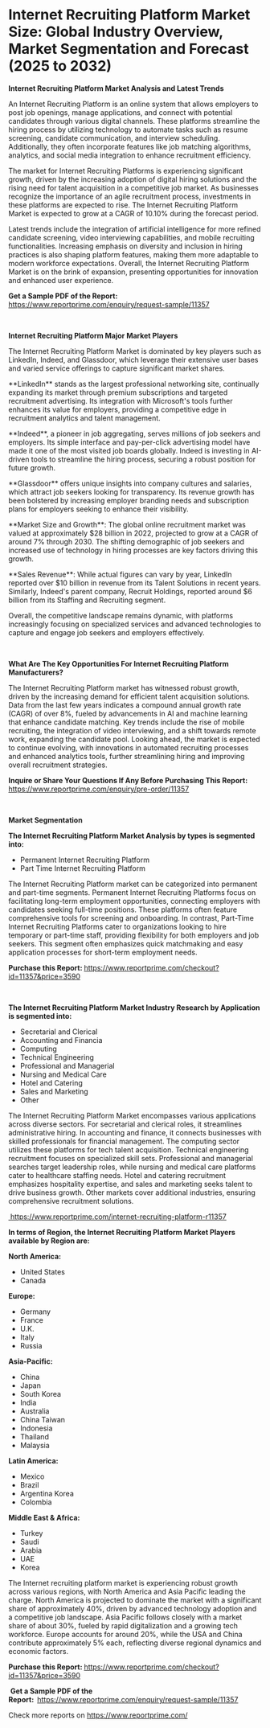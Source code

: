 <p><h1>Internet Recruiting Platform Market Size: Global Industry Overview, Market Segmentation and Forecast (2025 to 2032)</h1></p><p><strong>Internet Recruiting Platform Market Analysis and Latest Trends</strong></p>
<p><p>An Internet Recruiting Platform is an online system that allows employers to post job openings, manage applications, and connect with potential candidates through various digital channels. These platforms streamline the hiring process by utilizing technology to automate tasks such as resume screening, candidate communication, and interview scheduling. Additionally, they often incorporate features like job matching algorithms, analytics, and social media integration to enhance recruitment efficiency.</p><p>The market for Internet Recruiting Platforms is experiencing significant growth, driven by the increasing adoption of digital hiring solutions and the rising need for talent acquisition in a competitive job market. As businesses recognize the importance of an agile recruitment process, investments in these platforms are expected to rise. The Internet Recruiting Platform Market is expected to grow at a CAGR of 10.10% during the forecast period. </p><p>Latest trends include the integration of artificial intelligence for more refined candidate screening, video interviewing capabilities, and mobile recruiting functionalities. Increasing emphasis on diversity and inclusion in hiring practices is also shaping platform features, making them more adaptable to modern workforce expectations. Overall, the Internet Recruiting Platform Market is on the brink of expansion, presenting opportunities for innovation and enhanced user experience.</p></p>
<p><strong>Get a Sample PDF of the Report:&nbsp;</strong> <a href="https://www.reportprime.com/enquiry/request-sample/11357?utm_campaign=2296&utm_medium=2&utm_source=Github&utm_content=ia&utm_term=20032025&utm_id=internet-recruiting-platform">https://www.reportprime.com/enquiry/request-sample/11357</a></p>
<p>&nbsp;</p>
<p><strong>Internet Recruiting Platform Major Market Players</strong></p>
<p><p>The Internet Recruiting Platform Market is dominated by key players such as LinkedIn, Indeed, and Glassdoor, which leverage their extensive user bases and varied service offerings to capture significant market shares. </p><p>**LinkedIn** stands as the largest professional networking site, continually expanding its market through premium subscriptions and targeted recruitment advertising. Its integration with Microsoft's tools further enhances its value for employers, providing a competitive edge in recruitment analytics and talent management.</p><p>**Indeed**, a pioneer in job aggregating, serves millions of job seekers and employers. Its simple interface and pay-per-click advertising model have made it one of the most visited job boards globally. Indeed is investing in AI-driven tools to streamline the hiring process, securing a robust position for future growth. </p><p>**Glassdoor** offers unique insights into company cultures and salaries, which attract job seekers looking for transparency. Its revenue growth has been bolstered by increasing employer branding needs and subscription plans for employers seeking to enhance their visibility.</p><p>**Market Size and Growth**: The global online recruitment market was valued at approximately $28 billion in 2022, projected to grow at a CAGR of around 7% through 2030. The shifting demographic of job seekers and increased use of technology in hiring processes are key factors driving this growth.</p><p>**Sales Revenue**: While actual figures can vary by year, LinkedIn reported over $10 billion in revenue from its Talent Solutions in recent years. Similarly, Indeed's parent company, Recruit Holdings, reported around $6 billion from its Staffing and Recruiting segment. </p><p>Overall, the competitive landscape remains dynamic, with platforms increasingly focusing on specialized services and advanced technologies to capture and engage job seekers and employers effectively.</p></p>
<p>&nbsp;</p>
<p><strong>What Are The Key Opportunities For Internet Recruiting Platform Manufacturers?</strong></p>
<p><p>The Internet Recruiting Platform market has witnessed robust growth, driven by the increasing demand for efficient talent acquisition solutions. Data from the last few years indicates a compound annual growth rate (CAGR) of over 8%, fueled by advancements in AI and machine learning that enhance candidate matching. Key trends include the rise of mobile recruiting, the integration of video interviewing, and a shift towards remote work, expanding the candidate pool. Looking ahead, the market is expected to continue evolving, with innovations in automated recruiting processes and enhanced analytics tools, further streamlining hiring and improving overall recruitment strategies.</p></p>
<p><strong>Inquire or Share Your Questions If Any Before Purchasing This Report:</strong> <a href="https://www.reportprime.com/enquiry/pre-order/11357?utm_campaign=2296&utm_medium=2&utm_source=Github&utm_content=ia&utm_term=20032025&utm_id=internet-recruiting-platform">https://www.reportprime.com/enquiry/pre-order/11357</a></p>
<p>&nbsp;</p>
<p><strong>Market Segmentation</strong></p>
<p><strong>The Internet Recruiting Platform Market Analysis by types is segmented into:</strong></p>
<p><ul><li>Permanent Internet Recruiting Platform</li><li>Part Time Internet Recruiting Platform</li></ul></p>
<p><p>The Internet Recruiting Platform market can be categorized into permanent and part-time segments. Permanent Internet Recruiting Platforms focus on facilitating long-term employment opportunities, connecting employers with candidates seeking full-time positions. These platforms often feature comprehensive tools for screening and onboarding. In contrast, Part-Time Internet Recruiting Platforms cater to organizations looking to hire temporary or part-time staff, providing flexibility for both employers and job seekers. This segment often emphasizes quick matchmaking and easy application processes for short-term employment needs.</p></p>
<p><strong>Purchase this Report:&nbsp;</strong><a href="https://www.reportprime.com/checkout?id=11357&price=3590&utm_campaign=2296&utm_medium=2&utm_source=Github&utm_content=ia&utm_term=20032025&utm_id=internet-recruiting-platform">https://www.reportprime.com/checkout?id=11357&price=3590</a></p>
<p>&nbsp;</p>
<p><strong>The Internet Recruiting Platform Market Industry Research by Application is segmented into:</strong></p>
<p><ul><li>Secretarial and Clerical</li><li>Accounting and Financia</li><li>Computing</li><li>Technical Engineering</li><li>Professional and Managerial</li><li>Nursing and Medical Care</li><li>Hotel and Catering</li><li>Sales and Marketing</li><li>Other</li></ul></p>
<p><p>The Internet Recruiting Platform Market encompasses various applications across diverse sectors. For secretarial and clerical roles, it streamlines administrative hiring. In accounting and finance, it connects businesses with skilled professionals for financial management. The computing sector utilizes these platforms for tech talent acquisition. Technical engineering recruitment focuses on specialized skill sets. Professional and managerial searches target leadership roles, while nursing and medical care platforms cater to healthcare staffing needs. Hotel and catering recruitment emphasizes hospitality expertise, and sales and marketing seeks talent to drive business growth. Other markets cover additional industries, ensuring comprehensive recruitment solutions.</p></p>
<p><a href="https://www.reportprime.com/internet-recruiting-platform-r11357?utm_campaign=2296&utm_medium=2&utm_source=Github&utm_content=ia&utm_term=20032025&utm_id=internet-recruiting-platform">&nbsp;https://www.reportprime.com/internet-recruiting-platform-r11357</a></p>
<p><strong>In terms of Region, the Internet Recruiting Platform Market Players available by Region are:</strong></p>
<p>
    <p> <strong> North America: </strong>
        <ul>
            <li>United States</li>
            <li>Canada</li>
        </ul>
        </p> 
    <p> <strong> Europe: </strong>
        <ul>
            <li>Germany</li>
            <li>France</li>
            <li>U.K.</li>
            <li>Italy</li>
            <li>Russia</li>
        </ul>
        </p> 
    <p> <strong> Asia-Pacific: </strong>
        <ul>
            <li>China</li>
            <li>Japan</li>
            <li>South Korea</li>
            <li>India</li>
            <li>Australia</li>
            <li>China Taiwan</li>
            <li>Indonesia</li>
            <li>Thailand</li>
            <li>Malaysia</li>
        </ul>
        </p> 
    <p> <strong> Latin America: </strong>
        <ul>
            <li>Mexico</li>
            <li>Brazil</li>
            <li>Argentina Korea</li>
            <li>Colombia</li>
        </ul>
        </p> 
    <p> <strong> Middle East & Africa: </strong>
        <ul>
            <li>Turkey</li>
            <li>Saudi</li>
            <li>Arabia</li>
            <li>UAE</li>
            <li>Korea</li>
        </ul>
    </p>
    </p>
<p><p>The Internet recruiting platform market is experiencing robust growth across various regions, with North America and Asia Pacific leading the charge. North America is projected to dominate the market with a significant share of approximately 40%, driven by advanced technology adoption and a competitive job landscape. Asia Pacific follows closely with a market share of about 30%, fueled by rapid digitalization and a growing tech workforce. Europe accounts for around 20%, while the USA and China contribute approximately 5% each, reflecting diverse regional dynamics and economic factors.</p></p>
<p><strong>Purchase this Report: </strong><a href="https://www.reportprime.com/checkout?id=11357&price=3590&utm_campaign=2296&utm_medium=2&utm_source=Github&utm_content=ia&utm_term=20032025&utm_id=internet-recruiting-platform">https://www.reportprime.com/checkout?id=11357&price=3590</a></p>
<p>&nbsp;<strong>Get a Sample PDF of the Report:&nbsp;&nbsp;</strong><a href="https://www.reportprime.com/enquiry/request-sample/11357?utm_campaign=2296&utm_medium=2&utm_source=Github&utm_content=ia&utm_term=20032025&utm_id=internet-recruiting-platform">https://www.reportprime.com/enquiry/request-sample/11357</a></p>
<p><strong></strong></p>
<p>Check more reports on <a href="https://www.reportprime.com/?utm_campaign=2296&utm_medium=2&utm_source=Github&utm_content=ia&utm_term=20032025&utm_id=internet-recruiting-platform">https://www.reportprime.com/</a></p>